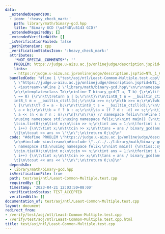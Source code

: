 ```yaml
---
data:
  _extendedDependsOn:
  - icon: ':heavy_check_mark:'
    path: library/math/binary-gcd.hpp
    title: "Binary GCD (\u4F4D\u5143 GCD)"
  _extendedRequiredBy: []
  _extendedVerifiedWith: []
  _isVerificationFailed: false
  _pathExtension: cpp
  _verificationStatusIcon: ':heavy_check_mark:'
  attributes:
    '*NOT_SPECIAL_COMMENTS*': ''
    PROBLEM: https://judge.u-aizu.ac.jp/onlinejudge/description.jsp?id=NTL_1_C
    links:
    - https://judge.u-aizu.ac.jp/onlinejudge/description.jsp?id=NTL_1_C
  bundledCode: "#line 1 \"test/aoj/ntl/Least-Common-Multiple.test.cpp\"\n#define PROBLEM\
    \ \"https://judge.u-aizu.ac.jp/onlinejudge/description.jsp?id=NTL_1_C\"\n\n#include\
    \ <iostream>\n#line 2 \"library/math/binary-gcd.hpp\"\n\r\nnamespace felix {\r\
    \n\r\ntemplate<class T>\r\ninline T binary_gcd(T a, T b) {\r\n\tif(a == 0 || b\
    \ == 0) {\r\n\t\treturn a | b;\r\n\t}\r\n\tint8_t n = __builtin_ctzll(a);\r\n\t\
    int8_t m = __builtin_ctzll(b);\r\n\ta >>= n;\r\n\tb >>= m;\r\n\twhile(a != b)\
    \ {\r\n\t\tT d = a - b;\r\n\t\tint8_t s = __builtin_ctzll(d);\r\n\t\tbool f =\
    \ a > b;\r\n\t\tb = f ? b : a;\r\n\t\ta = (f ? d : -d) >> s;\r\n\t}\r\n\treturn\
    \ a << (n < m ? n : m);\r\n}\r\n\r\n} // namespace felix\r\n#line 5 \"test/aoj/ntl/Least-Common-Multiple.test.cpp\"\
    \nusing namespace std;\nusing namespace felix;\n\nint main() {\n\tios::sync_with_stdio(false);\n\
    \tcin.tie(0);\n\tint n;\n\tcin >> n;\n\tint ans = 1;\n\tfor(int i = 0; i < n;\
    \ i++) {\n\t\tint x;\n\t\tcin >> x;\n\t\tans = ans / binary_gcd(ans, x) * x;\n\
    \t}\n\tcout << ans << \"\\n\";\n\treturn 0;\n}\n"
  code: "#define PROBLEM \"https://judge.u-aizu.ac.jp/onlinejudge/description.jsp?id=NTL_1_C\"\
    \n\n#include <iostream>\n#include \"../../../library/math/binary-gcd.hpp\"\nusing\
    \ namespace std;\nusing namespace felix;\n\nint main() {\n\tios::sync_with_stdio(false);\n\
    \tcin.tie(0);\n\tint n;\n\tcin >> n;\n\tint ans = 1;\n\tfor(int i = 0; i < n;\
    \ i++) {\n\t\tint x;\n\t\tcin >> x;\n\t\tans = ans / binary_gcd(ans, x) * x;\n\
    \t}\n\tcout << ans << \"\\n\";\n\treturn 0;\n}\n"
  dependsOn:
  - library/math/binary-gcd.hpp
  isVerificationFile: true
  path: test/aoj/ntl/Least-Common-Multiple.test.cpp
  requiredBy: []
  timestamp: '2023-04-21 12:03:50+08:00'
  verificationStatus: TEST_ACCEPTED
  verifiedWith: []
documentation_of: test/aoj/ntl/Least-Common-Multiple.test.cpp
layout: document
redirect_from:
- /verify/test/aoj/ntl/Least-Common-Multiple.test.cpp
- /verify/test/aoj/ntl/Least-Common-Multiple.test.cpp.html
title: test/aoj/ntl/Least-Common-Multiple.test.cpp
---
```


